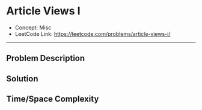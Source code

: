 # Article Views I

- Concept: Misc
- LeetCode Link: https://leetcode.com/problems/article-views-i/

---

## Problem Description

## Solution

## Time/Space Complexity

